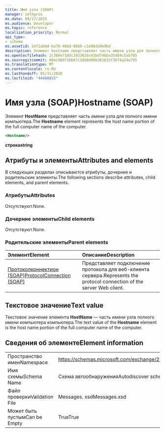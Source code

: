 ```yaml
---
title: Имя узла (SOAP)
manager: sethgros
ms.date: 09/17/2015
ms.audience: Developer
ms.topic: reference
localization_priority: Normal
api_type:
- schema
ms.assetid: 2ef2ab0d-ba70-46bd-80bb-c1e08da9e9bd
description: Элемент hostname представляет часть имени узла для полного имени компьютера.
ms.openlocfilehash: 2c368e710dc192302bc63bd74bba35d84c5ab705
ms.sourcegitcommit: 88ec988f2bb67c1866d06b361615f3674a24e795
ms.translationtype: MT
ms.contentlocale: ru-RU
ms.lasthandoff: 05/31/2020
ms.locfileid: "44460815"
---
```

# <a name="hostname-soap"></a><span data-ttu-id="b20fe-103">Имя узла (SOAP)</span><span class="sxs-lookup"><span data-stu-id="b20fe-103">Hostname (SOAP)</span></span>

<span data-ttu-id="b20fe-104">Элемент **HostName** представляет часть имени узла для полного имени компьютера.</span><span class="sxs-lookup"><span data-stu-id="b20fe-104">The **Hostname** element represents the host name portion of the full computer name of the computer.</span></span> 
  
```XML
<Hostname/>
```

 <span data-ttu-id="b20fe-105">**строка**</span><span class="sxs-lookup"><span data-stu-id="b20fe-105">**string**</span></span>
## <a name="attributes-and-elements"></a><span data-ttu-id="b20fe-106">Атрибуты и элементы</span><span class="sxs-lookup"><span data-stu-id="b20fe-106">Attributes and elements</span></span>

<span data-ttu-id="b20fe-107">В следующих разделах описываются атрибуты, дочерние и родительские элементы.</span><span class="sxs-lookup"><span data-stu-id="b20fe-107">The following sections describe attributes, child elements, and parent elements.</span></span>
  
### <a name="attributes"></a><span data-ttu-id="b20fe-108">Атрибуты</span><span class="sxs-lookup"><span data-stu-id="b20fe-108">Attributes</span></span>

<span data-ttu-id="b20fe-109">Отсутствуют.</span><span class="sxs-lookup"><span data-stu-id="b20fe-109">None.</span></span>
  
### <a name="child-elements"></a><span data-ttu-id="b20fe-110">Дочерние элементы</span><span class="sxs-lookup"><span data-stu-id="b20fe-110">Child elements</span></span>

<span data-ttu-id="b20fe-111">Отсутствуют.</span><span class="sxs-lookup"><span data-stu-id="b20fe-111">None.</span></span>
  
### <a name="parent-elements"></a><span data-ttu-id="b20fe-112">Родительские элементы</span><span class="sxs-lookup"><span data-stu-id="b20fe-112">Parent elements</span></span>

|<span data-ttu-id="b20fe-113">**Элемент**</span><span class="sxs-lookup"><span data-stu-id="b20fe-113">**Element**</span></span>|<span data-ttu-id="b20fe-114">**Описание**</span><span class="sxs-lookup"><span data-stu-id="b20fe-114">**Description**</span></span>|
|:-----|:-----|
|[<span data-ttu-id="b20fe-115">Протоколконнектион (SOAP)</span><span class="sxs-lookup"><span data-stu-id="b20fe-115">ProtocolConnection (SOAP)</span></span>](protocolconnection-soap.md) <br/> |<span data-ttu-id="b20fe-116">Представляет подключение протокола для веб-клиента сервера.</span><span class="sxs-lookup"><span data-stu-id="b20fe-116">Represents the protocol connection of the server Web client.</span></span>  <br/> |
   
## <a name="text-value"></a><span data-ttu-id="b20fe-117">Текстовое значение</span><span class="sxs-lookup"><span data-stu-id="b20fe-117">Text value</span></span>

<span data-ttu-id="b20fe-118">Текстовое значение элемента **HostName** — часть имени узла полного имени компьютера компьютера.</span><span class="sxs-lookup"><span data-stu-id="b20fe-118">The text value of the **Hostname** element is the host name portion of the full computer name of the computer.</span></span> 
  
## <a name="element-information"></a><span data-ttu-id="b20fe-119">Сведения об элементе</span><span class="sxs-lookup"><span data-stu-id="b20fe-119">Element information</span></span>

|||
|:-----|:-----|
|<span data-ttu-id="b20fe-120">Пространство имен</span><span class="sxs-lookup"><span data-stu-id="b20fe-120">Namespace</span></span>  <br/> |https://schemas.microsoft.com/exchange/2010/Autodiscover  <br/> |
|<span data-ttu-id="b20fe-121">Имя схемы</span><span class="sxs-lookup"><span data-stu-id="b20fe-121">Schema Name</span></span>  <br/> |<span data-ttu-id="b20fe-122">Схема автообнаружения</span><span class="sxs-lookup"><span data-stu-id="b20fe-122">Autodiscover schema</span></span>  <br/> |
|<span data-ttu-id="b20fe-123">Файл проверки</span><span class="sxs-lookup"><span data-stu-id="b20fe-123">Validation File</span></span>  <br/> |<span data-ttu-id="b20fe-124">Messages. xsd</span><span class="sxs-lookup"><span data-stu-id="b20fe-124">Messages.xsd</span></span>  <br/> |
|<span data-ttu-id="b20fe-125">Может быть пустым</span><span class="sxs-lookup"><span data-stu-id="b20fe-125">Can be Empty</span></span>  <br/> |<span data-ttu-id="b20fe-126">True</span><span class="sxs-lookup"><span data-stu-id="b20fe-126">True</span></span>  <br/> |
   

